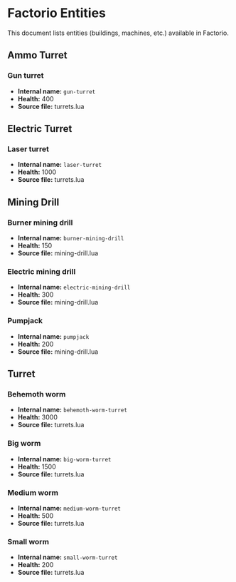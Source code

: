 # Factorio Entities

This document lists entities (buildings, machines, etc.) available in Factorio.


## Ammo Turret

### Gun turret
- **Internal name:** `gun-turret`
- **Health:** 400
- **Source file:** turrets.lua


## Electric Turret

### Laser turret
- **Internal name:** `laser-turret`
- **Health:** 1000
- **Source file:** turrets.lua


## Mining Drill

### Burner mining drill
- **Internal name:** `burner-mining-drill`
- **Health:** 150
- **Source file:** mining-drill.lua

### Electric mining drill
- **Internal name:** `electric-mining-drill`
- **Health:** 300
- **Source file:** mining-drill.lua

### Pumpjack
- **Internal name:** `pumpjack`
- **Health:** 200
- **Source file:** mining-drill.lua


## Turret

### Behemoth worm
- **Internal name:** `behemoth-worm-turret`
- **Health:** 3000
- **Source file:** turrets.lua

### Big worm
- **Internal name:** `big-worm-turret`
- **Health:** 1500
- **Source file:** turrets.lua

### Medium worm
- **Internal name:** `medium-worm-turret`
- **Health:** 500
- **Source file:** turrets.lua

### Small worm
- **Internal name:** `small-worm-turret`
- **Health:** 200
- **Source file:** turrets.lua

